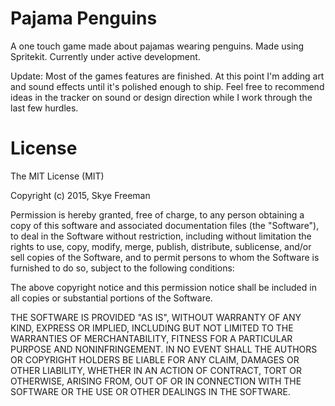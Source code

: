 Pajama Penguins
================

A one touch game made about pajamas wearing penguins.  Made using Spritekit.  Currently under active development.

Update:
Most of the games features are finished. At this point I'm adding art and sound effects until it's polished enough to ship. Feel free to recommend ideas in the tracker on sound or design direction while I work through the last few hurdles.

License
================
The MIT License (MIT)

Copyright (c) 2015, Skye Freeman

Permission is hereby granted, free of charge, to any person obtaining a copy
of this software and associated documentation files (the "Software"), to deal
in the Software without restriction, including without limitation the rights
to use, copy, modify, merge, publish, distribute, sublicense, and/or sell
copies of the Software, and to permit persons to whom the Software is
furnished to do so, subject to the following conditions:

The above copyright notice and this permission notice shall be included in
all copies or substantial portions of the Software.

THE SOFTWARE IS PROVIDED "AS IS", WITHOUT WARRANTY OF ANY KIND, EXPRESS OR
IMPLIED, INCLUDING BUT NOT LIMITED TO THE WARRANTIES OF MERCHANTABILITY,
FITNESS FOR A PARTICULAR PURPOSE AND NONINFRINGEMENT. IN NO EVENT SHALL THE
AUTHORS OR COPYRIGHT HOLDERS BE LIABLE FOR ANY CLAIM, DAMAGES OR OTHER
LIABILITY, WHETHER IN AN ACTION OF CONTRACT, TORT OR OTHERWISE, ARISING FROM,
OUT OF OR IN CONNECTION WITH THE SOFTWARE OR THE USE OR OTHER DEALINGS IN
THE SOFTWARE.
